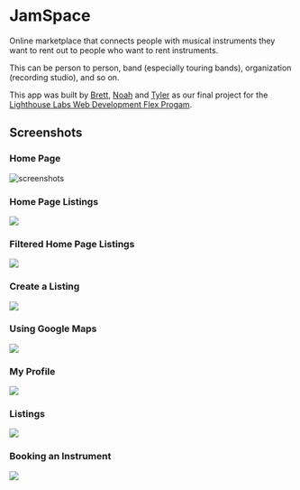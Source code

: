 # JamSpace

Online marketplace that connects people with musical instruments they want to rent out to people who want to rent instruments.

This can be person to person, band (especially touring bands), organization (recording studio), and so on.

This app was built by [Brett](https://github.com/bbjarvis), [Noah](https://github.com/NoahThomlison) and [Tyler](https://github.com/TylerJEShelton) as our final project for the [Lighthouse Labs Web Development Flex Progam](https://www.lighthouselabs.ca/en/web-development-flex-program).

## Screenshots

### Home Page
![screenshots](Home_Page.gif)

### Home Page Listings
![](Home_Listings.gif)

### Filtered Home Page Listings
![](Home_Listings.gif)

### Create a Listing
![](Create_Listing.gif)

### Using Google Maps
![](Map_Listing.gif)

### My Profile
![](My_Profile_page.gif)

### Listings
![](Listings.gif)

### Booking an Instrument
![](Booking.gif)

